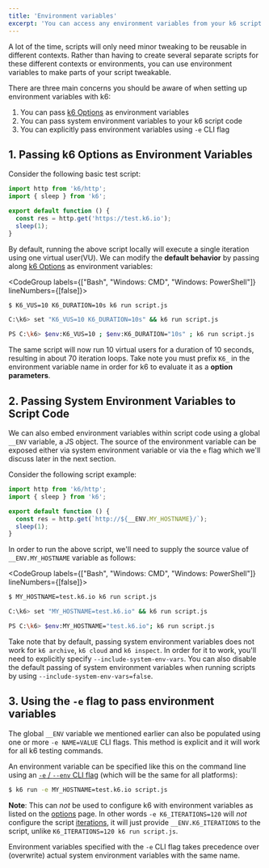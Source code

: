 ```yaml
---
title: 'Environment variables'
excerpt: 'You can access any environment variables from your k6 script code, and use this to supply your VUs with configuration information.'
---
```


A lot of the time, scripts will only need minor tweaking to be reusable in different contexts. Rather than having to create several separate scripts for these different contexts or environments, you can use environment variables to make parts of your script tweakable.

There are three main concerns you should be aware of when setting up environment variables with k6:

1. You can pass [k6 Options](/using-k6/options) as environment variables
2. You can pass system environment variables to your k6 script code
3. You can explicitly pass environment variables using `-e` CLI flag

## 1. Passing k6 Options as Environment Variables

Consider the following basic test script:

```javascript
import http from 'k6/http';
import { sleep } from 'k6';

export default function () {
  const res = http.get('https://test.k6.io');
  sleep(1);
}
```

By default, running the above script locally will execute a single iteration using one virtual user(VU). We can modify the **default behavior** by passing along [k6 Options](/using-k6/options) as environment variables:

<CodeGroup labels={["Bash", "Windows: CMD", "Windows: PowerShell"]} lineNumbers={[false]}>

```bash
$ K6_VUS=10 K6_DURATION=10s k6 run script.js
```

```bash
C:\k6> set "K6_VUS=10 K6_DURATION=10s" && k6 run script.js
```

```bash
PS C:\k6> $env:K6_VUS=10 ; $env:K6_DURATION="10s" ; k6 run script.js
```

</CodeGroup>

The same script will now run 10 virtual users for a duration of 10 seconds, resulting in about 70 iteration loops. Take note you must prefix `K6_` in the environment variable name in order for k6 to evaluate it as a **option parameters**.

## 2. Passing System Environment Variables to Script Code

We can also embed environment variables within script code using a global `__ENV` variable, a JS object. The source of the environment variable can be exposed either via system environment variable or via the `e` flag which we'll discuss later in the next section.

Consider the following script example:

```javascript
import http from 'k6/http';
import { sleep } from 'k6';

export default function () {
  const res = http.get(`http://${__ENV.MY_HOSTNAME}/`);
  sleep(1);
}
```

In order to run the above script, we'll need to supply the source value of `__ENV.MY_HOSTNAME` variable as follows:

<CodeGroup labels={["Bash", "Windows: CMD", "Windows: PowerShell"]} lineNumbers={[false]}>

```bash
$ MY_HOSTNAME=test.k6.io k6 run script.js
```

```bash
C:\k6> set "MY_HOSTNAME=test.k6.io" && k6 run script.js
```

```bash
PS C:\k6> $env:MY_HOSTNAME="test.k6.io"; k6 run script.js
```

</CodeGroup>

Take note that by default, passing system environment variables does not work for `k6 archive`, `k6 cloud` and `k6 inspect`. In order for it to work, you'll need to explicitly specify `--include-system-env-vars`. You can also disable the default passing of system environment variables when running scripts by using `--include-system-env-vars=false`.

## 3. Using the `-e` flag to pass environment variables

The global `__ENV` variable we mentioned earlier can also be populated using one or more `-e NAME=VALUE` CLI flags. This method is explicit and it will work for all k6 testing commands.

An environment variable can be specified like this on the command line using an [`-e` / `--env` CLI flag](/using-k6/options#supply-environment-variables) (which will be the same for all platforms):

<CodeGroup labels={[]} lineNumbers={[true]}>

```bash
$ k6 run -e MY_HOSTNAME=test.k6.io script.js
```

</CodeGroup>

**Note**: This can _not_ be used to configure k6 with environment variables as listed on the [options](/using-k6/options) page. In other words `-e K6_ITERATIONS=120` will _not_ configure the script [iterations](/using-k6/options#iterations), it will just provide `__ENV.K6_ITERATIONS` to the script, unlike `K6_ITERATIONS=120 k6 run script.js`.

Environment variables specified with the `-e` CLI flag takes precedence over (overwrite) actual
system environment variables with the same name.
